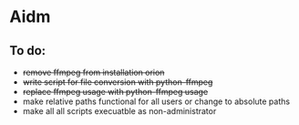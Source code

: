 # Aidm
## To do:
- ~~remove ffmpeg from installation orion~~
- ~~write script for file conversion with python-ffmpeg~~
- ~~replace ffmpeg usage with python-ffmpeg usage~~
- make relative paths functional for all users or change to absolute paths
- make all all scripts execuatble as non-administrator